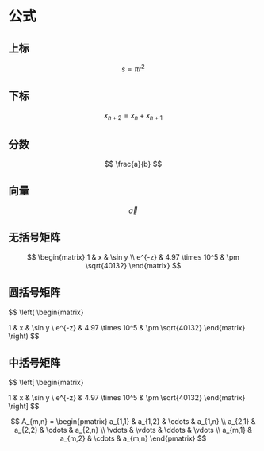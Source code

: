 # 公式

## 上标
$$
s = \pi r^{2}
$$

## 下标
$$
x_{n + 2} = x_{n} + x_{n + 1}
$$

## 分数
$$
\frac{a}{b}
$$

## 向量
$$
\vec a
$$

## 无括号矩阵
$$
\begin{matrix}
1 & x & \sin y \\ 
e^{-z} & 4.97 \times 10^5 & \pm \sqrt{40132} 
\end{matrix}
$$

## 圆括号矩阵
$$
\left(
\begin{matrix}

1 & x & \sin y \\ 
e^{-z} & 4.97 \times 10^5 & \pm \sqrt{40132} 
\end{matrix}
\right)
$$

## 中括号矩阵
$$
\left[
\begin{matrix}

1 & x & \sin y \\ 
e^{-z} & 4.97 \times 10^5 & \pm \sqrt{40132} 
\end{matrix}
\right]
$$

$$
A_{m,n} = 
\begin{pmatrix}
a_{1,1} & a_{1,2} & \cdots & a_{1,n} \\
a_{2,1} & a_{2,2} & \cdots & a_{2,n} \\
\vdots & \vdots & \ddots & \vdots \\
a_{m,1} & a_{m,2} & \cdots & a_{m,n} 
\end{pmatrix}
$$